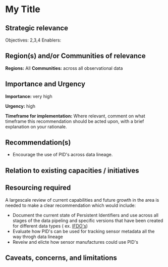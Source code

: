 # My Title

## Strategic relevance

Objectives: 2,3,4
Enablers: 

## Region(s) and/or Communities of relevance

**Regions:** All
**Communities:** across all observational data 

## Importance and Urgency

**Importance:** very high

**Urgency:** high

**Timeframe for implementation:** Where relevant, comment on what timeframe this recommendation should be acted upon, with a brief explanation on your rationale.

## Recommendation(s)

- Encourage the use of PID's across data lineage.


## Relation to existing capacities / initiatives



## Resourcing required

A largescale review of current capabilities and future growth in the area is needed to make a clear recommendation which would include:
- Document the current state of Persistent Identifiers and use across all stages of the data pipeling and specific versions that have been created for different data types ( ex. [IFDO's](https://marine-imaging.com/fair/ifdos/iFDO-overview/))
- Evaluate how PID's can be used for tracking sensor metadata all the way throgh data lineage
- Reveiw and elicte how sensor manufactures could use PID's

## Caveats, concerns, and limitations 

